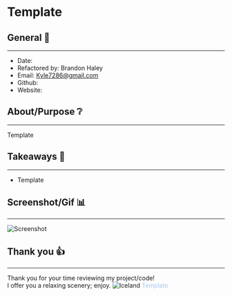 # Template

## General 📖
---
- Date:           
- Refactored by:  Brandon Haley
- Email:          Kyle7286@gmail.com
- Github:         
- Website:        

## About/Purpose ❔
---

Template


## Takeaways 🥡
--- 
* Template

## Screenshot/Gif 📊
---
![Screenshot](./Assets/images/Template.png)

## Thank you 👍 
---
Thank you for your time reviewing my project/code!<br>
I offer you a relaxing scenery; enjoy.
![Iceland](./Assets/images/markdown/Image.jpg)
<span style="color:#a0c9f0">Template</span>


